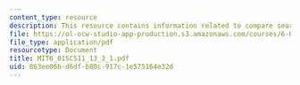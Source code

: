 ```yaml
---
content_type: resource
description: This resource contains information related to compare searches.
file: https://ol-ocw-studio-app-production.s3.amazonaws.com/courses/6-01sc-introduction-to-electrical-engineering-and-computer-science-i-spring-2011/863ee06bd6dfb80c917c1e575164e32d_MIT6_01SCS11_13_3_1.pdf
file_type: application/pdf
resourcetype: Document
title: MIT6_01SCS11_13_3_1.pdf
uid: 863ee06b-d6df-b80c-917c-1e575164e32d
---
```

